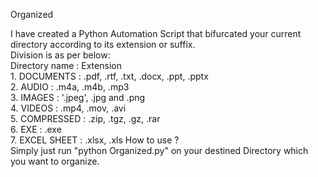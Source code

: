 Organized 

I have created a Python Automation Script that bifurcated your current directory according to its extension or suffix. \
Division is as per below: \
    Directory name : Extension \
    1. DOCUMENTS : .pdf, .rtf, .txt, .docx, .ppt, .pptx \
    2. AUDIO : .m4a, .m4b, .mp3 \
    3. IMAGES : '.jpeg', .jpg and .png \
    4. VIDEOS : .mp4, .mov, .avi \
    5. COMPRESSED : .zip, .tgz, .gz, .rar \
    6. EXE : .exe \
    7. EXCEL SHEET : .xlsx, .xls 
How to use ? \
Simply just run "python Organized.py" on your destined Directory which you want to organize.
